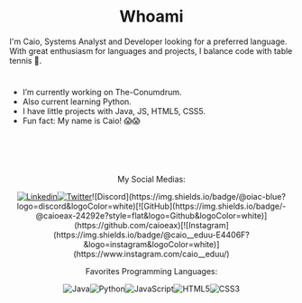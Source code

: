 <h1 align="center">Whoami</h1>

I'm Caio, Systems Analyst and Developer looking for a preferred language. With great enthusiasm for languages ​​and projects, I balance code with table tennis 🏓.

<h1></h1>

* I’m currently working on The-Conumdrum.
* Also current learning Python.
* I have little projects with Java, JS, HTML5, CSS5.
* Fun fact: My name is Caio! 😱😱

<h1></h1>

<div align="center">

<br><br>

My Social Medias:
  
[![Linkedin](https://img.shields.io/badge/-LinkedIn-blue?style=flat-square&logo=Linkedin&logoColor=white&link=https://www.linkedin.com/in/caio-aguiar-951393286/)](https://www.linkedin.com/in/caio-aguiar-951393286/)[![Twitter](https://img.shields.io/twitter/follow/oiaC_?style=social)](https://twitter.com/oiaC_)![Discord](https://img.shields.io/badge/@oiac-blue?logo=discord&logoColor=white)[![GitHub](https://img.shields.io/badge/-@caioeax-24292e?style=flat&logo=Github&logoColor=white)](https://github.com/caioeax)[![Instagram](https://img.shields.io/badge/@caio__eduu-E4406F?&logo=instagram&logoColor=white)](https://www.instagram.com/caio__eduu/)

Favorites Programming Languages:

![Java](https://img.shields.io/badge/java-%23ED8B00.svg?style=for-the-badge&logo=openjdk&logoColor=white)![Python](https://img.shields.io/badge/python-3670A0?style=for-the-badge&logo=python&logoColor=ffdd54)![JavaScript](https://img.shields.io/badge/JavaScript-F7DF1E?style=for-the-badge&logo=javascript&logoColor=black)![HTML5](https://img.shields.io/badge/HTML5-E34F26?style=for-the-badge&logo=html5&logoColor=white)![CSS3](https://img.shields.io/badge/CSS3-1572B6?style=for-the-badge&logo=css3&logoColor=white)
</div>

<h1></h1>

